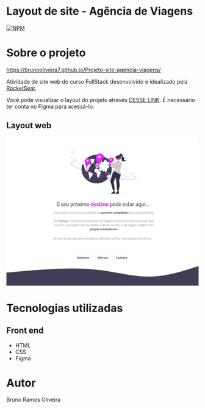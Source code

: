 # Layout de site - Agência de Viagens  
[![NPM](https://img.shields.io/npm/l/react)](https://github.com/devsuperior/sds1-wmazoni/blob/master/LICENSE) 

# Sobre o projeto

https://brunooliveira7.github.io/Projeto-site-agencia-viagens/

Atividade de site web do curso FullStack desenvolvido e idealizado pela [RocketSeat](https://www.rocketseat.com.br/).

Você pode visualizar o layout do projeto através [DESSE LINK](https://www.figma.com/design/7oBtItTwuNt4OwCcsqApwu/Projeto01-Extra-(Copy)?node-id=1-2&t=CQ4x7gVLZ44YOxGK-0). É necessário ter conta no Figma para acessá-lo.


## Layout web
![Mobile 1](https://raw.githubusercontent.com/brunooliveira7/Projeto-site-agencia-viagem/main/images/Site%20Viagem.jpg)

# Tecnologias utilizadas

## Front end
- HTML 
- CSS
- Figma

# Autor

Bruno Ramos Oliveira
